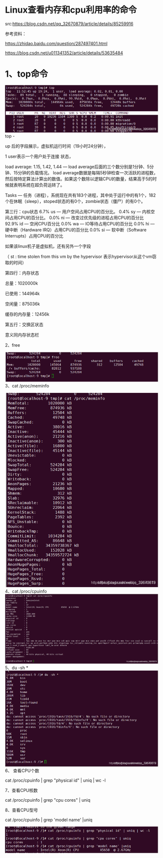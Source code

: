 # Linux查看内存和cpu利用率的命令

src:https://blog.csdn.net/qq_32670879/article/details/85259916



参考资料：

<https://zhidao.baidu.com/question/287497401.html>

<https://blog.csdn.net/u011341352/article/details/53635484>

# 1、top命令
![在这里插入图片描述](images/20201124121733541.png)
top - 

 up 后的字段展示，虚拟机运行时间（19小时24分钟），

1 user表示一个用户处于连接 状态，

load average: 1.15, 1.42, 1.44 — load average后面的三个数分别是1分钟、5分钟、15分钟的负载情况。
load average数据是每隔5秒钟检查一次活跃的进程数，然后按特定算法计算出的数值。如果这个数除以逻辑CPU的数量，结果高于5的时候就表明系统在超负荷运转了。

Tasks — 任务（进程），系统现在共有183个进程，其中处于运行中的有1个，182个在休眠（sleep），stoped状态的有0个，zombie状态（僵尸）的有0个。

第三行：cpu状态
6.7% us — 用户空间占用CPU的百分比。
0.4% sy — 内核空间占用CPU的百分比。
0.0% ni — 改变过优先级的进程占用CPU的百分比
92.9% id — 空闲CPU百分比
0.0% wa — IO等待占用CPU的百分比
0.0% hi — 硬中断（Hardware IRQ）占用CPU的百分比
0.0% si — 软中断（Software Interrupts）占用CPU的百分比

如果该linux机子是虚拟机，还有另外一个字段

（ st : time stolen from this vm by the hypervisor    表示hypervisor从这个vm窃取的时间）

第四行：内存状态

总量：1020000k

已使用：144964k

空闲量：875036k

缓存的内存量：12456k

第五行：交换区状态

意义同内存状态栏

2、free

![在这里插入图片描述](images/20201124121830870.png)
3、cat /proc/meminfo

![在这里插入图片描述](images/20201124121838999.png)
4、cat /proc/cpuinfo
![在这里插入图片描述](images/20201124121847724.png)
 5、du -sh *
![在这里插入图片描述](images/20201124121854914.png)
6、 查看CPU个数

cat /proc/cpuinfo | grep "physical id" | uniq | wc -l

7、查看CPU核数

cat /proc/cpuinfo | grep "cpu cores" | uniq

8、查看CPU型号

cat /proc/cpuinfo | grep 'model name' |uniq

![在这里插入图片描述](images/20201124121908203.png)